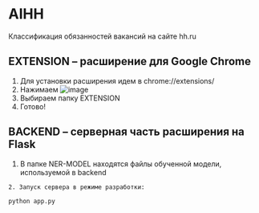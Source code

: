 # AIHH
Классификация обязанностей вакансий на сайте hh.ru

## EXTENSION – расширение для Google Chrome

1. Для установки расширения идем в chrome://extensions/
2. Нажимаем ![image](https://github.com/podolnayaa/antiFaker/assets/104378832/a8d79211-0657-466b-ac61-a407fa8f050f)
3. Выбираем папку EXTENSION
4. Готово!


## BACKEND – серверная часть расширения на Flask

1. В папке NER-MODEL находятся файлы обученной модели, используемой в backend 
```
2. Запуск сервера в режиме разработки:

python app.py 
```
